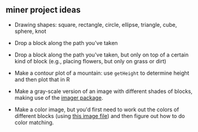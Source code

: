 ## miner project ideas

- Drawing shapes: square, rectangle, circle, ellipse, triangle, cube, sphere, knot

- Drop a block along the path you've taken

- Drop a block along the path you've taken, but only on top of a
  certain kind of block (e.g., placing flowers, but only on grass or
  dirt)

- Make a contour plot of a mountain: use `getHeight` to determine
  height and then plot that in R

- Make a gray-scale version of an image with different shades of
  blocks, making use of the
  [imager package](https://dahtah.github.io/imager/).

- Make a color image, but you'd first need to work out the colors of
  different blocks (using
  [this image file](http://minecraft-ids.grahamedgecombe.com/images/sprites/items-26.png))
  and then figure out how to do color matching.
